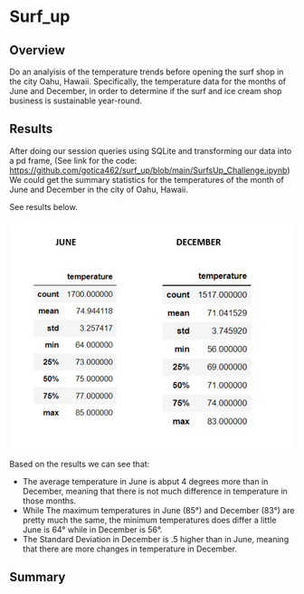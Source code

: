 # Surf_up

## Overview

Do an analyisis of the temperature trends before opening the surf shop in the city Oahu, Hawaii. Specifically, the temperature data for the months of June and December, in order to determine if the surf and ice cream shop business is sustainable year-round.

## Results

After doing our session queries using SQLite and transforming our data into a pd frame, (See link for the code: https://github.com/gotica462/surf_up/blob/main/SurfsUp_Challenge.ipynb) We could get the summary statistics for the temperatures of the month of June and December in the city of Oahu, Hawaii.

See results below.

![image](https://github.com/gotica462/surf_up/blob/main/JUNE-DECEMBER%20COMPARISON.png)

Based on the results we can see that:



-  The average temperature in June is abput 4 degrees more than in December, meaning that there is not much difference in temperature in those months.
-   While The maximum temperatures in June (85°) and December (83°) are pretty much the same, the minimum temperatures does differ a little June is 64° while in December is 56°.
-   The Standard Deviation in December is .5 higher than in June, meaning that there are more changes in temperature in December.

## Summary

